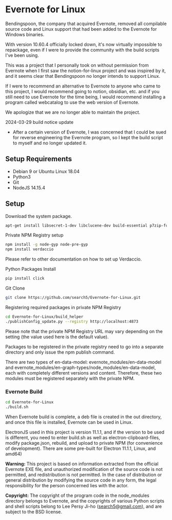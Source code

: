 # Evernote for Linux

Bendingspoon, the company that acquired Evernote, removed all compilable source code and Linux support that had been added to the Evernote for Windows binaries.

With version 10.60.4 officially locked down, it's now virtually impossible to repackage, even if I were to provide the community with the build scripts I've been using.

This was a project that I personally took on without permission from Evernote when I first saw the notion-for-linux project and was inspired by it, and it seems clear that Bendingspoon no longer intends to support Linux.

If I were to recommend an alternative to Evernote to anyone who came to this project, I would recommend going to notion, obsidian, etc. and if you still need to use Evernote for the time being, I would recommend installing a program called webcatalog to use the web version of Evernote.

We apologize that we are no longer able to maintain the project.

2024-03-29 build notice update
- After a certain version of Evernote, I was concerned that I could be sued for reverse engineering the Evernote program, so I kept the build script to myself and no longer updated it.


## Setup Requirements
* Debian 9 or Ubuntu Linux 18.04
* Python3
* Git
* NodeJS 14.15.4

## Setup

Download the system package.
```bash
apt-get install libsecret-1-dev libclucene-dev build-essential p7zip-full libuv1-dev
```

Private NPM Registry setup
```bash
npm install -g node-gyp node-pre-gyp
npm install verdaccio
```

Please refer to other documentation on how to set up Verdaccio.

Python Packages Install
```bash
pip install click
```

Git Clone
```bash
git clone https://github.com/search5/Evernote-for-Linux.git
```

Registering required packages in private NPM Registry
```bash
cd Evernote-for-Linux/build_helper
./publishConfig_update.py --registry http://localhost:4873
```

Please note that the private NPM Registry URL may vary depending on the setting (the value used here is the default value).

Packages to be registered in the private registry need to go into a separate directory and only issue the npm publish command.

There are two types of en-data-model: evernote_modules/en-data-model and evernote_modules/en-graph-types/node_modules/en-data-model, each with completely different versions and content. Therefore, these two modules must be registered separately with the private NPM.

### Evernote Build

```bash
cd Evernote-for-Linux
./build.sh
```

When Evernote build is complete, a deb file is created in the out directory, and once this file is installed, Evernote can be used in Linux.

ElectronJS used in this project is version 11.1.1, and if the version to be used is different, you need to enter build.sh as well as electron-clipboard-files, modify package.json, rebuild, and upload to private NPM (for convenience of development). There are some pre-built for Electron 11.1.1, Linux, and amd64)

**Warning:**
This project is based on information extracted from the official Evernote EXE file, and unauthorized modification of the source code is not permitted, and redistribution is not permitted. In the case of distribution or general distribution by modifying the source code in any form, the legal responsibility for the person concerned lies with the actor.

**Copyright:**
The copyright of the program code in the node_modules directory belongs to Evernote, and the copyrights of various Python scripts and shell scripts belong to Lee Persy Ji-ho (search5@gmail.com), and are subject to the BSD license.
